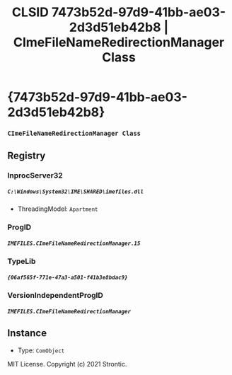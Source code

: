 ﻿---
title: "CLSID 7473b52d-97d9-41bb-ae03-2d3d51eb42b8 | CImeFileNameRedirectionManager Class"
excerpt: What is COM-Object CLSID 7473b52d-97d9-41bb-ae03-2d3d51eb42b8?
---

# {7473b52d-97d9-41bb-ae03-2d3d51eb42b8}

### `CImeFileNameRedirectionManager Class`

## Registry


### InprocServer32

##### `C:\Windows\System32\IME\SHARED\imefiles.dll`
* ThreadingModel: `Apartment`

### ProgID

##### `IMEFILES.CImeFileNameRedirectionManager.15`

### TypeLib

##### `{06af565f-771e-47a3-a501-f41b3e8bdac9}`

### VersionIndependentProgID

##### `IMEFILES.CImeFileNameRedirectionManager`

## Instance

* Type: `ComObject`

MIT License. Copyright (c) 2021 Strontic.


